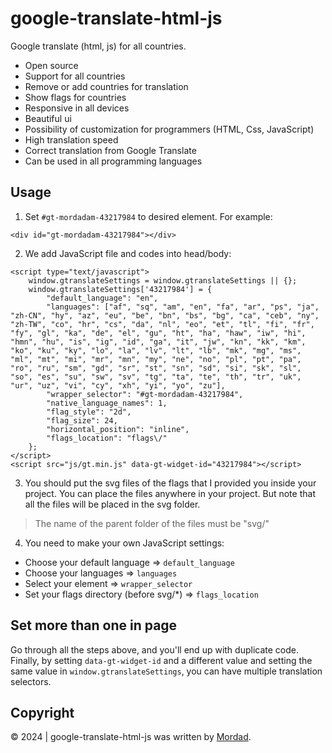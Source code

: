 # google-translate-html-js

Google translate (html, js) for all countries.

-   Open source
-   Support for all countries
-   Remove or add countries for translation
-   Show flags for countries
-   Responsive in all devices
-   Beautiful ui
-   Possibility of customization for programmers (HTML, Css, JavaScript)
-   High translation speed
-   Correct translation from Google Translate
-   Can be used in all programming languages

## Usage

1. Set `#gt-mordadam-43217984` to desired element. For example:

```
<div id="gt-mordadam-43217984"></div>
```


2. We add JavaScript file and codes into head/body:
```
<script type="text/javascript">
    window.gtranslateSettings = window.gtranslateSettings || {};
    window.gtranslateSettings['43217984'] = {
        "default_language": "en",
        "languages": ["af", "sq", "am", "en", "fa", "ar", "ps", "ja", "zh-CN", "hy", "az", "eu", "be", "bn", "bs", "bg", "ca", "ceb", "ny", "zh-TW", "co", "hr", "cs", "da", "nl", "eo", "et", "tl", "fi", "fr", "fy", "gl", "ka", "de", "el", "gu", "ht", "ha", "haw", "iw", "hi", "hmn", "hu", "is", "ig", "id", "ga", "it", "jw", "kn", "kk", "km", "ko", "ku", "ky", "lo", "la", "lv", "lt", "lb", "mk", "mg", "ms", "ml", "mt", "mi", "mr", "mn", "my", "ne", "no", "pl", "pt", "pa", "ro", "ru", "sm", "gd", "sr", "st", "sn", "sd", "si", "sk", "sl", "so", "es", "su", "sw", "sv", "tg", "ta", "te", "th", "tr", "uk", "ur", "uz", "vi", "cy", "xh", "yi", "yo", "zu"],
        "wrapper_selector": "#gt-mordadam-43217984",
        "native_language_names": 1,
        "flag_style": "2d",
        "flag_size": 24,
        "horizontal_position": "inline",
        "flags_location": "flags\/"
    };
</script>
<script src="js/gt.min.js" data-gt-widget-id="43217984"></script>
```

3. You should put the svg files of the flags that I provided you inside your project.
You can place the files anywhere in your project. But note that all the files will be placed in the svg folder.
> The name of the parent folder of the files must be "svg/"

4. You need to make your own JavaScript settings:

- Choose your default language             => `default_language`
- Choose your languages                    => `languages`
- Select your element                      => `wrapper_selector`
- Set your flags directory (before svg/*)  => `flags_location`

## Set more than one in page

Go through all the steps above, and you'll end up with duplicate code. Finally, by setting `data-gt-widget-id` and a different value and setting the same value in `window.gtranslateSettings`, you can have multiple translation selectors.

## Copyright
© 2024 | google-translate-html-js was written by [Mordad](https://mkhezerlou.ir).